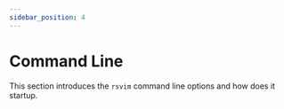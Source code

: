 ```yaml
---
sidebar_position: 4
---
```


# Command Line

This section introduces the `rsvim` command line options and how does it startup.
